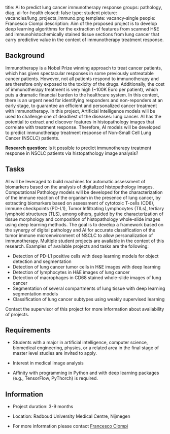 title: Ai to predict lung cancer immunotherapy response
groups: pathology, diag, ai-for-health 
closed: false
type: student
picture: vacancies/lung_projects_immuno.png
template: vacancy-single
people: Francesco Ciompi
description: Aim of the proposed project is to develop deep learning algorithms for the extraction of features from scanned H&E and immunohistochemically stained tissue sections from lung cancer that carry predictive value in the context of immunotherapy treatment response.


## Background

Immunotherapy is a Nobel Prize winning approach to treat cancer patients, which has given spectacular responses in some previously untreatable cancer patients. However, not all patients respond to immunotherapy and are therefore only exposed to the toxicity of the drugs. Additionally, the cost of immunotherapy treatment is very high (~100K Euro per patient), which puts a dramatic financial burden to the healthcare system.
In this context, there is an urgent need for identifying responders and non-reponders at an early stage, to guarantee an efficient and personalized cancer treatment with immunotherapy.
In this project, Artificial Intelligence models will be used to challenge one of deadliest of the diseases: lung cancer.
AI has the potential to extract and discover features in histopathology images that correlate with treatment response.
Therefore, AI models will be developed to predict immunotherapy treatment response of Non-Small Cell Lung Cancer (NSCLC) patients.

**Research question:**
Is it possible to predict immunotherapy treatment response in NSCLC patients via histopathology image analysis?

## Tasks

AI will be leveraged to build machines for automatic assessment of biomarkers based on the analysis of digitalized histopathology images. Computational Pathology models will be developed for the characterization of the immune reaction of the organism in the presence of lung cancer, by extracting biomarkers based on assessment of cytotoxic T-cells (CD8), immune checkpoints (PD-L1), Tumor Infiltrating Lymphocytes (TILs), tertiary lymphoid structures (TLS), among others, guided by the characterization of tissue morphology and composition of histopathology whole-slide images using deep learning methods. 
The goal is to develop a framework based on the synergy of digital pathology and AI for accurate classification of the tumor immune microenvironment of NSCLC to allow personalization of immunotherapy.
Multiple student projects are available in the context of this research. Examples of available projects and tasks are the following:

* Detection of PD-L1 positive cells with deep learning models for object detection and segmentation
* Detection of lung cancer tumor cells in H&E images with deep learning
* Detection of lymphocytes in H&E images of lung cancer
* Detection of macrophages in CD68 stained whole-slide images of lung cancer
* Segmentation of several compartments of lung tissue with deep learning segmentation models
* Classification of lung cancer subtypes using weakly supervised learning

Contact the supervisor of this project for more information about availability of projects.

## Requirements

- Students with a major in artificial intelligence, computer science, biomedical engineering, physics, or a related area in the final stage of master level studies are invited to apply.

- Interest in medical image analysis

- Affinity with programming in Python and with deep learning packages (e.g., TensorFlow, PyThorch) is required.

## Information

- Project duration: 3-9 months

- Location: Radboud University Medical Centre, Nijmegen 

- For more information please contact [Francesco Ciompi](https://www.computationalpathologygroup.eu/members/francesco-ciompi/)
